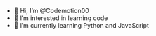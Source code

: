 - 👋 Hi, I’m @Codemotion00
- 👀 I’m interested in learning code
- 🌱 I’m currently learning Python and JavaScript

<!---
Codemotion00/Codemotion00 is a ✨ special ✨ repository because its `README.md` (this file) appears on your GitHub profile.
You can click the Preview link to take a look at your changes.
--->
